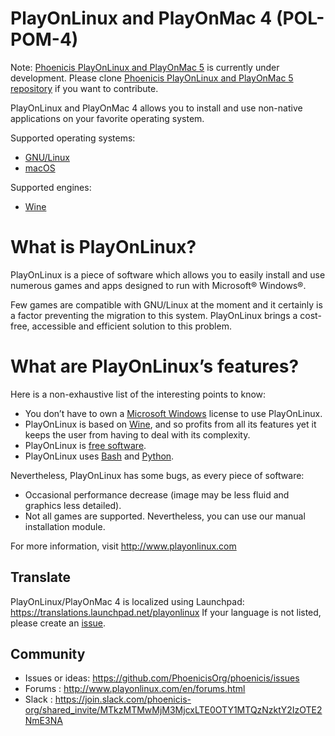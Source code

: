 # PlayOnLinux and PlayOnMac 4 (POL-POM-4)

Note: [Phoenicis PlayOnLinux and PlayOnMac 5](https://www.phoenicis.org/) is currently under development. Please clone [Phoenicis PlayOnLinux and PlayOnMac 5 repository](https://github.com/PhoenicisOrg/phoenicis) if you want to contribute.

PlayOnLinux and PlayOnMac 4 allows you to install and use non-native applications on your favorite operating system.

Supported operating systems:

* [GNU/Linux](https://en.wikipedia.org/wiki/Linux)
* [macOS](https://en.wikipedia.org/wiki/Apple_Macintosh_OS_X)

Supported engines:

* [Wine](https://www.winehq.org/)


# What is PlayOnLinux?

PlayOnLinux is a piece of software which allows you to easily install and use numerous games and apps designed to run with Microsoft® Windows®.

Few games are compatible with GNU/Linux at the moment and it certainly is a factor preventing the migration to this system. PlayOnLinux brings a cost-free, accessible and efficient solution to this problem.


# What are PlayOnLinux’s features?

Here is a non-exhaustive list of the interesting points to know:
* You don’t have to own a [Microsoft Windows](https://en.wikipedia.org/wiki/Microsoft_Windows) license to use PlayOnLinux.
* PlayOnLinux is based on [Wine](https://www.winehq.org/), and so profits from all its features yet it keeps the user from having to deal with its complexity.
* PlayOnLinux is [free software](https://en.wikipedia.org/wiki/Free_software).
* PlayOnLinux uses [Bash](https://en.wikipedia.org/wiki/Bash_%28Unix_shell%29) and [Python](https://en.wikipedia.org/wiki/Python_(programming_language)).

Nevertheless, PlayOnLinux has some bugs, as every piece of software:
* Occasional performance decrease (image may be less fluid and graphics less detailed).
* Not all games are supported. Nevertheless, you can use our manual installation module.

For more information, visit http://www.playonlinux.com


## Translate
PlayOnLinux/PlayOnMac 4 is localized using Launchpad: https://translations.launchpad.net/playonlinux
If your language is not listed, please create an [issue](https://github.com/PlayOnLinux/POL-POM-4/issues).


## Community
* Issues or ideas: https://github.com/PhoenicisOrg/phoenicis/issues
* Forums : http://www.playonlinux.com/en/forums.html
* Slack : https://join.slack.com/phoenicis-org/shared_invite/MTkzMTMwMjM3MjcxLTE0OTY1MTQzNzktY2IzOTE2NmE3NA
